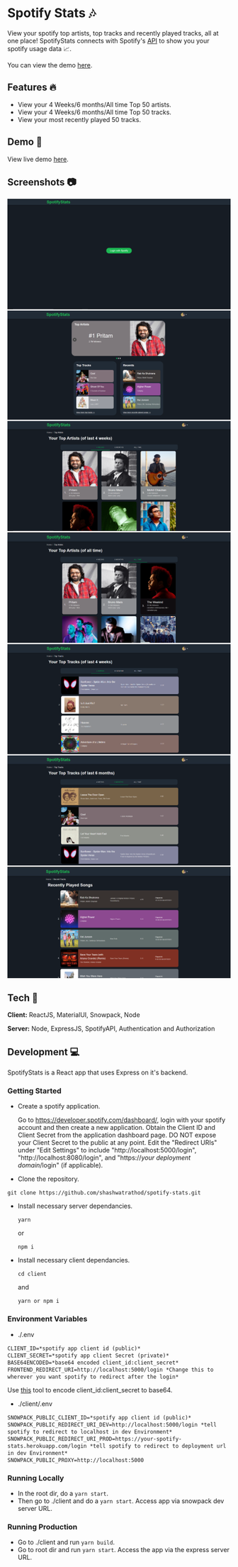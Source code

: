 # Spotify Stats 🎶

View your spotify top artists, top tracks and recently played tracks, all at one place! SpotifyStats connects with Spotify's [API](https://developer.spotify.com/documentation/web-api/) to show you your spotify usage data 📈.

You can view the demo [here](https://your-spotify-stats.herokuapp.com/).

## Features 🔥

- View your 4 Weeks/6 months/All time Top 50 artists.
- View your 4 Weeks/6 months/All time Top 50 tracks.
- View your most recently played 50 tracks.

## Demo 🚀

View live demo [here](https://your-spotify-stats.herokuapp.com/).

## Screenshots 📷

![Login Page](/images/login.png)
![Home Page](/images/home.png)
![Top Artists 4 Weeks](/images/top_a_s.png)
![Top Artists All Time](/images/top_a_l.png)
![Top Songs 4 weeks](/images/top_s_s.png)
![Top Songs 6 months](/images/top_s_m.png)
![Recently played tracks](/images/recent.png)

## Tech 🤖

**Client:** ReactJS, MaterialUI, Snowpack, Node

**Server:** Node, ExpressJS, SpotifyAPI, Authentication and Authorization

## Development 💻

SpotifyStats is a React app that uses Express on it's backend.

### Getting Started

- Create a spotify application.

  Go to https://developer.spotify.com/dashboard/, login with your spotify account and then create a new application. Obtain the Client ID and Client Secret from the application dashboard page. DO NOT expose your Client Secret to the public at any point. Edit the "Redirect URIs" under "Edit Settings" to include "http://localhost:5000/login", "http://localhost:8080/login", and "https://_your deployment domain_/login" (if applicable).

- Clone the repository.

```
git clone https://github.com/shashwatrathod/spotify-stats.git
```

- Install necessary server dependancies.
  ```
  yarn
  ```
  or
  ```
  npm i
  ```
- Install necessary client dependancies.

  ```
  cd client
  ```

  and

  ```
  yarn or npm i
  ```

### Environment Variables

- ./.env

```
CLIENT_ID=*spotify app client id (public)*
CLIENT_SECRET=*spotify app client Secret (private)*
BASE64ENCODED=*base64 encoded client_id:client_secret*
FRONTEND_REDIRECT_URI=http://localhost:5000/login *Change this to wherever you want spotify to redirect after the login*
```

Use [this](https://www.base64encode.org/) tool to encode client_id:client_secret to base64.

- ./client/.env

```
SNOWPACK_PUBLIC_CLIENT_ID=*spotify app client id (public)*
SNOWPACK_PUBLIC_REDIRECT_URI_DEV=http://localhost:5000/login *tell spotify to redirect to localhost in dev Environment*
SNOWPACK_PUBLIC_REDIRECT_URI_PROD=https://your-spotify-stats.herokuapp.com/login *tell spotify to redirect to deployment url in dev Environment*
SNOWPACK_PUBLIC_PROXY=http://localhost:5000
```

### Running Locally

- In the root dir, do a `yarn start`.
- Then go to ./client and do a `yarn start`. Access app via snowpack dev server URL.

### Running Production

- Go to ./client and run `yarn build`.
- Go to root dir and run `yarn start`. Access the app via the express server URL.
